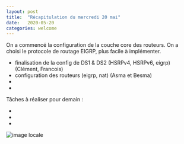 ```yaml
---
layout: post
title:  "Récapitulation du mercredi 20 mai"
date:   2020-05-20
categories: welcome
---
```


On a commencé la configuration de la couche core des routeurs. On a choisi le protocole de routage EIGRP, plus facile à implémenter.

- finalisation de la config de DS1 & DS2 (HSRPv4, HSRPv6, eigrp) (Clément, Francois)
- configuration des routeurs (eigrp, nat) (Asma et Besma)
- 
- 


Tâches à réaliser pour demain :

- 
- 
- 


![image locale](/projet-four/20200520_planning.svg)
